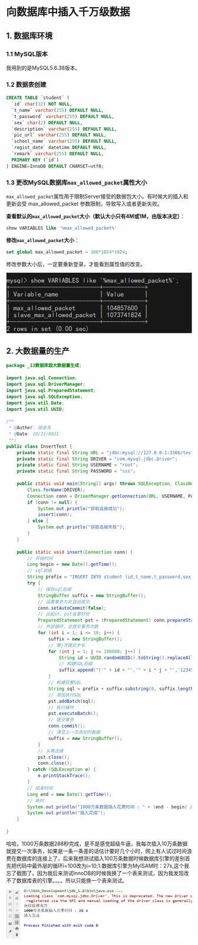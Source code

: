 # 向数据库中插入千万级数据

## 1. 数据库环境

### 1.1 MySQL版本

我用到的是MySQL5.6.38版本。

### 1.2 数据表创建

```sql
CREATE TABLE `student` (
  `id` char(32) NOT NULL,
  `t_name` varchar(255) DEFAULT NULL,
  `t_password` varchar(255) DEFAULT NULL,
  `sex` char(2) DEFAULT NULL,
  `description` varchar(255) DEFAULT NULL,
  `pic_url` varchar(255) DEFAULT NULL,
  `school_name` varchar(255) DEFAULT NULL,
  `regist_date` datetime DEFAULT NULL,
  `remark` varchar(255) DEFAULT NULL,
  PRIMARY KEY (`id`)
) ENGINE=InnoDB DEFAULT CHARSET=utf8;
```

### 1.3 更改MySQL数据库`max_allowed_packet`属性大小

`max_allowed_packet`属性用于限制Server接受的数据包大小。有时候大的插入和更新会受 max_allowed_packet 参数限制，导致写入或者更新失败。 

**查看默认的`max_allowed_packet`大小（默认大小只有4M或1M，由版本决定）**：

```sql
show VARIABLES like '%max_allowed_packet%'
```

**修改`max_allowed_packet`大小**：

```sql
set global max_allowed_packet = 100*1024*1024;
```

修改参数大小后，一定要重新登录，才能看到属性值的改变。

![](../images/19.png)





## 2. 大数据量的生产

```java
package _13数据库超大数据量生成;

import java.sql.Connection;
import java.sql.DriverManager;
import java.sql.PreparedStatement;
import java.sql.SQLException;
import java.util.Date;
import java.util.UUID;

/**
 * @Auther: 田金东
 * @Date: 10/31/0031
 **/
public class InsertTest {
    private static final String URL = "jdbc:mysql://127.0.0.1:3306/test?serverTimezone=GMT%2B8&useUnicode=true&characterEncoding=utf-8";
    private static final String DRIVER = "com.mysql.jdbc.Driver";
    private static final String USERNAME = "root";
    private static final String PASSWORD = "sss";

    public static void main(String[] args) throws SQLException, ClassNotFoundException {
        Class.forName(DRIVER);
        Connection conn = DriverManager.getConnection(URL, USERNAME, PASSWORD);//获取连接
        if (conn != null) {
            System.out.println("获取连接成功");
            insert(conn);
        } else {
            System.out.println("获取连接失败");
        }
    }

    public static void insert(Connection conn) {
        // 开始时间
        Long begin = new Date().getTime();
        // sql前缀
        String prefix = "INSERT INTO student (id,t_name,t_password,sex,description,pic_url,school_name,regist_date,remark) VALUES ";
        try {
            // 保存sql后缀
            StringBuffer suffix = new StringBuffer();
            // 设置事务为非自动提交
            conn.setAutoCommit(false);
            // 比起st，pst会更好些
            PreparedStatement pst = (PreparedStatement) conn.prepareStatement(" ");//准备执行语句
            // 外层循环，总提交事务次数
            for (int i = 1; i <= 10; i++) {
                suffix = new StringBuffer();
                // 第j次提交步长
                for (int j = 1; j <= 100000; j++) {
                    String id = UUID.randomUUID().toString().replaceAll("-","");
                    // 构建SQL后缀
                    suffix.append("('" + id + "','" + i * j + "','123456'" + ",'男'" + ",'教师'" + ",'www.bbk.com'" + ",'XX大学'" + ",'" + "2016-08-12 14:43:26" + "','备注'" + "),");
                }
                // 构建完整SQL
                String sql = prefix + suffix.substring(0, suffix.length() - 1);
                // 添加执行SQL
                pst.addBatch(sql);
                // 执行操作
                pst.executeBatch();
                // 提交事务
                conn.commit();
                // 清空上一次添加的数据
                suffix = new StringBuffer();
            }
            // 头等连接
            pst.close();
            conn.close();
        } catch (SQLException e) {
            e.printStackTrace();
        }
        // 结束时间
        Long end = new Date().getTime();
        // 耗时
        System.out.println("1000万条数据插入花费时间 : " + (end - begin) / 1000 + " s");
        System.out.println("插入完成");
    }

}

```

哈哈，1000万条数据288秒完成，是不是感觉超级牛逼，我每次插入10万条数据就提交一次事务，如果是一条一条差的话估计要好几个小时，网上有人试过时间浪费在数据库的连接上了，后来我想测试插入100万条数据时候数据库引擎的差别首先把代码中最外层的循环i=100改为i=10;1.数据库引擎为MyISAM时：27s,这个我忘了截图了。因为我后来测试InnoDB的时候我换了一个表来测试，因为我发现改不了数据库表的引擎。。。。所以只能换一个表来测试。

![](../images/20.png)